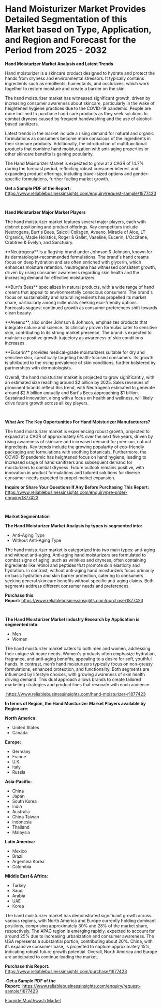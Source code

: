 <p><h1>Hand Moisturizer Market Provides Detailed Segmentation of this Market based on Type, Application, and Region and Forecast for the Period from 2025 - 2032</h1></p><p><strong>Hand Moisturizer Market Analysis and Latest Trends</strong></p>
<p><p>Hand moisturizer is a skincare product designed to hydrate and protect the hands from dryness and environmental stressors. It typically contains ingredients such as emollients, humectants, and occlusives, which work together to restore moisture and create a barrier on the skin.</p><p>The hand moisturizer market has witnessed significant growth, driven by increasing consumer awareness about skincare, particularly in the wake of heightened hygiene practices due to the COVID-19 pandemic. People are more inclined to purchase hand care products as they seek solutions to combat dryness caused by frequent handwashing and the use of alcohol-based sanitizers.</p><p>Latest trends in the market include a rising demand for natural and organic formulations as consumers become more conscious of the ingredients in their skincare products. Additionally, the introduction of multifunctional products that combine hand moisturization with anti-aging properties or other skincare benefits is gaining popularity. </p><p>The Hand Moisturizer Market is expected to grow at a CAGR of 14.7% during the forecast period, reflecting robust consumer interest and expanding product offerings, including travel-sized options and gender-specific formulations, further fueling market growth.</p></p>
<p><strong>Get a Sample PDF of the Report:&nbsp;</strong> <a href="https://www.reliablebusinessinsights.com/enquiry/request-sample/1877423?utm_campaign=3105&utm_medium=2&utm_source=Github&utm_content=ia&utm_term=04042025&utm_id=hand-moisturizer">https://www.reliablebusinessinsights.com/enquiry/request-sample/1877423</a></p>
<p>&nbsp;</p>
<p><strong>Hand Moisturizer Major Market Players</strong></p>
<p><p>The hand moisturizer market features several major players, each with distinct positioning and product offerings. Key competitors include Neutrogena, Burt's Bees, Salcoll Collagen, Aveeno, Miracle of Aloe, LT Organics, Maple Holistics, Roger & Gallet, Vaseline, Eucerin, L'Occitane, Crabtree & Evelyn, and Sanctuary.</p><p>**Neutrogena** is a flagship brand under Johnson & Johnson, known for its dermatologist-recommended formulations. The brand's hand creams focus on deep hydration and are often enriched with glycerin, which enhances moisture retention. Neutrogena has witnessed consistent growth, driven by rising consumer awareness regarding skin health and the increasing demand for effective moisturizers.</p><p>**Burt's Bees** specializes in natural products, with a wide range of hand creams that appeal to environmentally conscious consumers. The brand's focus on sustainability and natural ingredients has propelled its market share, particularly among millennials seeking eco-friendly options. Forecasts suggest continued growth as consumer preferences shift towards clean beauty.</p><p>**Aveeno**, also under Johnson & Johnson, emphasizes products that integrate nature and science. Its clinically proven formulas cater to sensitive skin, contributing to its strong market presence. The brand is expected to maintain a positive growth trajectory as awareness of skin conditions increases.</p><p>**Eucerin** provides medical-grade moisturizers suitable for dry and sensitive skin, specifically targeting health-focused consumers. Its growth is attributed to the rising prevalence of skin conditions, further bolstered by partnerships with dermatologists.</p><p>Overall, the hand moisturizer market is projected to grow significantly, with an estimated size reaching around $2 billion by 2025. Sales revenues of prominent brands reflect this trend, with Neutrogena estimated to generate around $2.5 billion annually and Burt's Bees approaching $1 billion. Sustained innovation, along with a focus on health and wellness, will likely drive future growth across all key players.</p></p>
<p>&nbsp;</p>
<p><strong>What Are The Key Opportunities For Hand Moisturizer Manufacturers?</strong></p>
<p><p>The hand moisturizer market is experiencing robust growth, projected to expand at a CAGR of approximately 6% over the next five years, driven by rising awareness of skincare and increased demand for premium, natural ingredients. Key trends include the growing popularity of eco-friendly packaging and formulations with soothing botanicals. Furthermore, the COVID-19 pandemic has heightened focus on hand hygiene, leading to increased usage of hand sanitizers and subsequent demand for moisturizers to combat dryness. Future outlook remains positive, with innovation in product formulations and tailored solutions for diverse consumer needs expected to propel market expansion.</p></p>
<p><strong>Inquire or Share Your Questions If Any Before Purchasing This Report:</strong> <a href="https://www.reliablebusinessinsights.com/enquiry/pre-order-enquiry/1877423?utm_campaign=3105&utm_medium=2&utm_source=Github&utm_content=ia&utm_term=04042025&utm_id=hand-moisturizer">https://www.reliablebusinessinsights.com/enquiry/pre-order-enquiry/1877423</a></p>
<p>&nbsp;</p>
<p><strong>Market Segmentation</strong></p>
<p><strong>The Hand Moisturizer Market Analysis by types is segmented into:</strong></p>
<p><ul><li>Anti-Aging Type</li><li>Without Anti-Aging Type</li></ul></p>
<p><p>The hand moisturizer market is categorized into two main types: anti-aging and without anti-aging. Anti-aging hand moisturizers are formulated to combat signs of aging, such as wrinkles and dryness, often containing ingredients like retinol and peptides that promote skin elasticity and hydration. In contrast, without anti-aging hand moisturizers focus primarily on basic hydration and skin barrier protection, catering to consumers seeking general skin care benefits without specific anti-aging claims. Both segments address different consumer needs and preferences.</p></p>
<p><strong>Purchase this Report:&nbsp;</strong><a href="https://www.reliablebusinessinsights.com/purchase/1877423?utm_campaign=3105&utm_medium=2&utm_source=Github&utm_content=ia&utm_term=04042025&utm_id=hand-moisturizer">https://www.reliablebusinessinsights.com/purchase/1877423</a></p>
<p>&nbsp;</p>
<p><strong>The Hand Moisturizer Market Industry Research by Application is segmented into:</strong></p>
<p><ul><li>Men</li><li>Women</li></ul></p>
<p><p>The hand moisturizer market caters to both men and women, addressing their unique skincare needs. Women's products often emphasize hydration, fragrance, and anti-aging benefits, appealing to a desire for soft, youthful hands. In contrast, men’s hand moisturizers typically focus on non-greasy formulations, enhanced protection, and functionality. Both segments are influenced by lifestyle choices, with growing awareness of skin health driving demand. This dual approach allows brands to create tailored marketing strategies and product lines that resonate with each audience.</p></p>
<p><a href="https://www.reliablebusinessinsights.com/hand-moisturizer-r1877423?utm_campaign=3105&utm_medium=2&utm_source=Github&utm_content=ia&utm_term=04042025&utm_id=hand-moisturizer">&nbsp;https://www.reliablebusinessinsights.com/hand-moisturizer-r1877423</a></p>
<p><strong>In terms of Region, the Hand Moisturizer Market Players available by Region are:</strong></p>
<p>
    <p> <strong> North America: </strong>
        <ul>
            <li>United States</li>
            <li>Canada</li>
        </ul>
        </p> 
    <p> <strong> Europe: </strong>
        <ul>
            <li>Germany</li>
            <li>France</li>
            <li>U.K.</li>
            <li>Italy</li>
            <li>Russia</li>
        </ul>
        </p> 
    <p> <strong> Asia-Pacific: </strong>
        <ul>
            <li>China</li>
            <li>Japan</li>
            <li>South Korea</li>
            <li>India</li>
            <li>Australia</li>
            <li>China Taiwan</li>
            <li>Indonesia</li>
            <li>Thailand</li>
            <li>Malaysia</li>
        </ul>
        </p> 
    <p> <strong> Latin America: </strong>
        <ul>
            <li>Mexico</li>
            <li>Brazil</li>
            <li>Argentina Korea</li>
            <li>Colombia</li>
        </ul>
        </p> 
    <p> <strong> Middle East & Africa: </strong>
        <ul>
            <li>Turkey</li>
            <li>Saudi</li>
            <li>Arabia</li>
            <li>UAE</li>
            <li>Korea</li>
        </ul>
    </p>
    </p>
<p><p>The hand moisturizer market has demonstrated significant growth across various regions, with North America and Europe currently holding dominant positions, comprising approximately 30% and 28% of the market share, respectively. The APAC region is emerging rapidly, expected to account for around 25% due to increasing urbanization and consumer awareness. The USA represents a substantial portion, contributing about 20%. China, with its expansive consumer base, is projected to capture approximately 15%, indicating robust future growth potential. Overall, North America and Europe are anticipated to continue leading the market.</p></p>
<p><strong>Purchase this Report: </strong><a href="https://www.reliablebusinessinsights.com/purchase/1877423?utm_campaign=3105&utm_medium=2&utm_source=Github&utm_content=ia&utm_term=04042025&utm_id=hand-moisturizer">https://www.reliablebusinessinsights.com/purchase/1877423</a></p>
<p>&nbsp;<strong>Get a Sample PDF of the Report:&nbsp;&nbsp;</strong><a href="https://www.reliablebusinessinsights.com/enquiry/request-sample/1877423?utm_campaign=3105&utm_medium=2&utm_source=Github&utm_content=ia&utm_term=04042025&utm_id=hand-moisturizer">https://www.reliablebusinessinsights.com/enquiry/request-sample/1877423</a></p>
<p><strong></strong></p>
<p><p><a href="https://github.com/micbotam/Market-Research-Report-List-1/blob/main/fluoride-mouthwash-market.md?utm_campaign=3105&utm_medium=2&utm_source=Github&utm_content=ia&utm_term=04042025&utm_id=hand-moisturizer">Fluoride Mouthwash Market</a></p></p>
